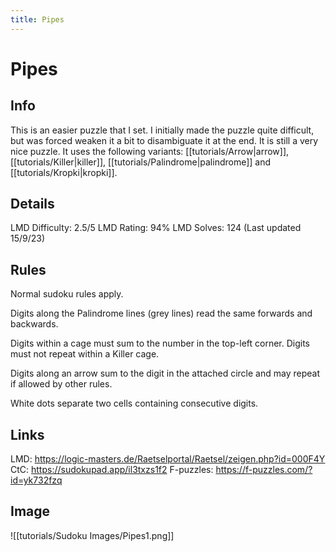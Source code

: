 ```yaml
---
title: Pipes
---
```

# Pipes
## Info
This is an easier puzzle that I set. I initially made the puzzle quite difficult, but was forced weaken it a bit to disambiguate it at the end. It is still a very nice puzzle. It uses the following variants: [[tutorials/Arrow|arrow]], [[tutorials/Killer|killer]], [[tutorials/Palindrome|palindrome]] and [[tutorials/Kropki|kropki]].




## Details
LMD Difficulty: 2.5/5
LMD Rating: 94%
LMD Solves: 124
(Last updated 15/9/23)

## Rules
Normal sudoku rules apply.

Digits along the Palindrome lines (grey lines) read the same forwards and backwards.

Digits within a cage must sum to the number in the top-left corner. Digits must not repeat within a Killer cage.

Digits along an arrow sum to the digit in the attached circle and may repeat if allowed by other rules.

White dots separate two cells containing consecutive digits.

## Links
LMD: https://logic-masters.de/Raetselportal/Raetsel/zeigen.php?id=000F4Y
CtC: https://sudokupad.app/il3txzs1f2
F-puzzles: https://f-puzzles.com/?id=yk732fzq



## Image
![[tutorials/Sudoku Images/Pipes1.png]]









